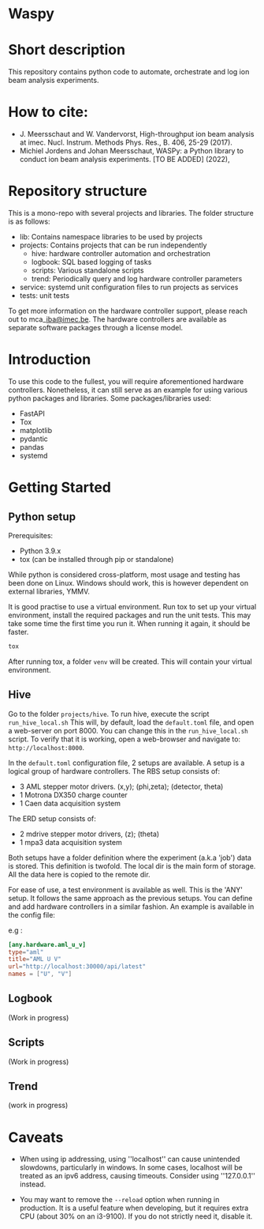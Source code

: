 # Waspy


# Short description
This repository contains python code to automate, orchestrate and log ion beam analysis experiments.

# How to cite:
- J. Meersschaut and W. Vandervorst, High-throughput ion beam analysis at imec. Nucl. Instrum. Methods Phys. Res., B. 406, 25-29 (2017).
- Michiel Jordens and Johan Meersschaut, WASPy: a Python library to conduct ion beam analysis experiments. [TO BE ADDED] (2022), 

# Repository structure
This is a mono-repo with several projects and libraries. The folder structure is as follows:

  - lib: Contains namespace libraries to be used by projects
  - projects: Contains projects that can be run independently
    - hive: hardware controller automation and orchestration
    - logbook: SQL based logging of tasks
    - scripts: Various standalone scripts 
    - trend: Periodically query and log hardware controller parameters
  - service: systemd unit configuration files to run projects as services
  - tests: unit tests

To get more information on the hardware controller support, please reach out to mca\_iba@imec.be. The hardware 
controllers are available as separate software packages through a license model.

# Introduction
To use this code to the fullest, you will require aforementioned hardware controllers. Nonetheless, it can still serve
as an example for using various python packages and libraries. Some packages/libraries used:
  - FastAPI
  - Tox
  - matplotlib
  - pydantic
  - pandas
  - systemd

# Getting Started

## Python setup
Prerequisites: 
  - Python 3.9.x
  - tox (can be installed through pip or standalone)

While python is considered cross-platform, most usage and testing has been done on Linux. Windows should work, this is
however dependent on external libraries, YMMV.

It is good practise to use a virtual environment. Run tox to set up your virtual environment, install the required 
packages and run the unit tests. This may take some time the first time you run it. When running it again, it should be
faster.

```bash
tox
```

After running tox, a folder `venv` will be created. This will contain your virtual environment. 

## Hive
Go to the folder `projects/hive`. To run hive, execute the script `run_hive_local.sh` This will, by default, load the
`default.toml` file, and open a web-server on port 8000. You can change this in the `run_hive_local.sh` script. To 
verify that it is working, open a web-browser and navigate to: `http://localhost:8000`.

In the `default.toml` configuration file, 2 setups are available. A setup is a logical group of hardware controllers.
The RBS setup consists of:
  - 3 AML stepper motor drivers. (x,y); (phi,zeta); (detector, theta)
  - 1 Motrona DX350 charge counter
  - 1 Caen data acquisition system

The ERD setup consists of:
  - 2 mdrive stepper motor drivers, (z); (theta)
  - 1 mpa3 data acquisition system

Both setups have a folder definition where the experiment (a.k.a 'job') data is stored. This definition is twofold.
The local dir is the main form of storage. All the data here is copied to the remote dir.

For ease of use, a test environment is available as well. This is the 'ANY' setup. It follows the same approach as the
previous setups. You can define and add hardware controllers in a similar fashion. An example is available in the
config file:

e.g :
```toml
[any.hardware.aml_u_v]
type="aml"
title="AML U V"
url="http://localhost:30000/api/latest"
names = ["U", "V"]
```

## Logbook
(Work in progress)

## Scripts
(Work in progress)

## Trend
(work in progress)

# Caveats
- When using ip addressing, using ''localhost'' can cause unintended slowdowns, particularly in windows. In some cases,
localhost will be treated as an ipv6 address, causing timeouts. Consider using ''127.0.0.1'' instead.

- You may want to remove the `--reload` option when running in production. It is a useful feature when developing, but it requires extra CPU (about 30% on an i3-9100). If you
do not strictly need it, disable it.


